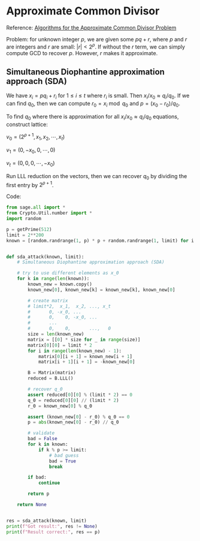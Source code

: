 # Approximate Common Divisor

Reference: [Algorithms for the Approximate Common Divisor Problem](https://eprint.iacr.org/2016/215.pdf)

Problem: for unknown integer $p$, we are given some $pq + r$, where $p$ and $r$ are integers and $r$ are small: $|r| < 2^{\rho}$. If without the $r$ term, we can simply compute GCD to recover $p$. However, $r$ makes it approximate.

## Simultaneous Diophantine approximation approach (SDA)

We have $x_i = pq_i + r_i$ for $1 \le i \le t$ where $r_i$ is small. Then $x_i/x_0 \approx q_i/q_0$. If we can find $q_0$, then we can compute $r_0 = x_i \bmod q_0$ and $p = (x_0 - r_0) / q_0$.

To find $q_0$ where there is approximation for all $x_i/x_0 \approx q_i/q_0$ equations, construct lattice:

$v_0 = (2^{\rho+1}, x_1, x_2, \cdots, x_t)$

$v_1 = (0, -x_0, 0, \cdots, 0)$

$v_t = (0, 0, 0, \cdots, -x_0)$

Run LLL reduction on the vectors, then we can recover $q_0$ by dividing the first entry by $2^{\rho+1}$.

Code:

```python
from sage.all import *
from Crypto.Util.number import *
import random

p = getPrime(512)
limit = 2**200
known = [random.randrange(1, p) * p + random.randrange(1, limit) for i in range(5)]


def sda_attack(known, limit):
    # Simultaneous Diophantine approximation approach (SDA)

    # try to use different elements as x_0
    for k in range(len(known)):
        known_new = known.copy()
        known_new[0], known_new[k] = known_new[k], known_new[0]

        # create matrix
        # limit*2,  x_1,  x_2, ..., x_t
        #       0, -x_0, ...
        #       0,    0, -x_0, ...
        #       ...
        #       0,    0,       ...,   0
        size = len(known_new)
        matrix = [[0] * size for _ in range(size)]
        matrix[0][0] = limit * 2
        for i in range(len(known_new) - 1):
            matrix[0][i + 1] = known_new[i + 1]
            matrix[i + 1][i + 1] = -known_new[0]

        B = Matrix(matrix)
        reduced = B.LLL()

        # recover q_0
        assert reduced[0][0] % (limit * 2) == 0
        q_0 = reduced[0][0] // (limit * 2)
        r_0 = known_new[0] % q_0

        assert (known_new[0] - r_0) % q_0 == 0
        p = abs(known_new[0] - r_0) // q_0

        # validate
        bad = False
        for k in known:
            if k % p >= limit:
                # bad guess
                bad = True
                break

        if bad:
            continue

        return p

    return None


res = sda_attack(known, limit)
print(f"Got result:", res != None)
print(f"Result correct:", res == p)
```
